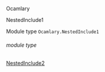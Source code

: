 Ocamlary

NestedInclude1

Module type `Ocamlary.NestedInclude1`

<a id="module-type-NestedInclude2"></a>

###### module type
[NestedInclude2](Ocamlary.module-type-NestedInclude1.module-type-NestedInclude2.md)
